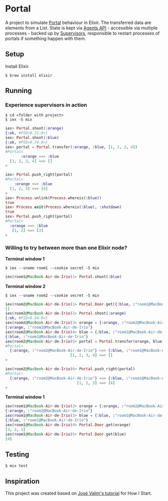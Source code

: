 # Portal

A project to simulate [Portal](http://en.wikipedia.org/wiki/Portal_(video_game)) behaviour in Elixir. The transferred data are elements from a List. State is kept via [Agents API](http://elixir-lang.org/docs/stable/elixir/Agent.html) - accessible via multiple processes - backed up by [Supervisors](http://elixir-lang.org/docs/stable/elixir/Supervisor.html), responsible to restart processes of portals if something happen with them.

## Setup

Install Elixir.

```console
$ brew install elixir
```

## Running

### Experience supervisors in action

```console
$ cd <folder with project>
$ iex -S mix
```

```elixir
iex> Portal.shoot(:orange)
{:ok, #PID<0.72.0>}
iex> Portal.shoot(:blue)
{:ok, #PID<0.74.0>}
iex> portal = Portal.transfer(:orange, :blue, [1, 2, 3, 4])
#Portal<
       :orange <=> :blue
  [1, 2, 3, 4] <=> []
>

iex> Portal.push_right(portal)
#Portal<
    :orange <=> :blue
  [1, 2, 3] <=> [4]
>
iex> Process.unlink(Process.whereis(:blue))
true
iex> Process.exit(Process.whereis(:blue), :shutdown)
true
iex> Portal.push_right(portal)
#Portal<
  :orange <=> :blue
   [1, 2] <=> [3]
>
```

### Willing to try between more than one Elixir node?

**Terminal window 1**

```console
$ iex --sname room1 --cookie secret -S mix
```

```elixir
iex(room1@MacBook-Air-de-Irio)1> Portal.shoot(:blue)
```

**Terminal window 2**

```console
$ iex --sname room2 --cookie secret -S mix
```

```elixir
iex(room2@MacBook-Air-de-Irio)1> Portal.Door.get({:blue, :"room1@MacBook-Air-de-Irio"})
[]
iex(room2@MacBook-Air-de-Irio)2> Portal.shoot(:orange)
{:ok, #PID<0.94.0>}
iex(room2@MacBook-Air-de-Irio)3> orange = {:orange, :"room2@MacBook-Air-de-Irio"}
{:orange, :"room2@MacBook-Air-de-Irio"}
iex(room2@MacBook-Air-de-Irio)4> blue = {:blue, :"room1@MacBook-Air-de-Irio"}
{:blue, :"room1@MacBook-Air-de-Irio"}
iex(room2@MacBook-Air-de-Irio)5> portal = Portal.transfer(orange, blue, [1, 2, 3, 4])
#Portal<
  {:orange, :"room2@MacBook-Air-de-Irio"} <=> {:blue, :"room1@MacBook-Air-de-Irio"}
                             [1, 2, 3, 4] <=> []
>

iex(room2@MacBook-Air-de-Irio)6> Portal.push_right(portal)
#Portal<
  {:orange, :"room2@MacBook-Air-de-Irio"} <=> {:blue, :"room1@MacBook-Air-de-Irio"}
                                [1, 2, 3] <=> [4]
>
```

**Terminal window 1**

```elixir
iex(room1@MacBook-Air-de-Irio)2> orange = {:orange, :"room2@MacBook-Air-de-Irio"}
{:orange, :"room2@MacBook-Air-de-Irio"}
iex(room1@MacBook-Air-de-Irio)3> blue = {:blue, :"room1@MacBook-Air-de-Irio"}
{:blue, :"room1@MacBook-Air-de-Irio"}
iex(room1@MacBook-Air-de-Irio)4> Portal.Door.get(orange)
[3, 2, 1]
iex(room1@MacBook-Air-de-Irio)5> Portal.Door.get(blue)
[4]
```

## Testing

```console
$ mix test
```

## Inspiration

This project was created based on [José Valim's tutorial](http://howistart.org/posts/elixir/1) for How I Start.
